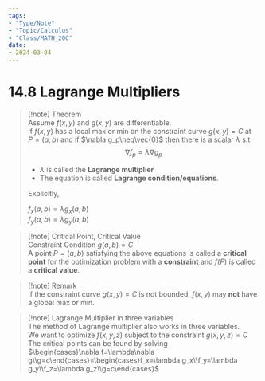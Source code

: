 ```yaml
---
tags:
- "Type/Note"
- "Topic/Calculus"
- "Class/MATH_20C"
date:
- 2024-03-04
---
```

# 14.8 Lagrange Multipliers  

> [!note] Theorem  
> Assume $f(x,y)$ and $g(x,y)$ are differentiable.  
> If $f(x,y)$ has a local max or min on the constraint curve $g(x,y)=C$ at $P=(a,b)$ and if $\nabla g_p\neq\vec{0}$ then there is a scalar $\lambda$ s.t. $$\nabla f_p=\lambda\nabla g_p$$  
> - $\lambda$ is called the **Lagrange multiplier**  
> - The equation is called **Lagrange condition/equations**.  
>  
> Explicitly,  
>  
> $f_x(a,b)=\lambda g_x(a,b)$  
> $f_y(a,b)=\lambda g_y(a,b)$  

> [!note] Critical Point, Critical Value  
> Constraint Condition $g(a,b)=C$  
> A point $P=(a,b)$ satisfying the above equations is called a **critical point** for the optimization problem with a **constraint** and $f(P)$ is called a **critical value**.  

> [!note] Remark  
> If the constraint curve $g(x,y)=C$ is not bounded, $f(x,y)$ may **not** have a global max or min.  

> [!note] Lagrange Multiplier in three variables  
> The method of Lagrange multiplier also works in three variables.  
> We want to optimize $f(x,y,z)$ subject to the constraint $g(x,y,z)=C$  
> The critical points can be found by solving  
> $\begin{cases}\nabla f=\lambda\nabla g\\g=c\end{cases}=\begin{cases}f_x=\lambda g_x\\f_y=\lambda g_y\\f_z=\lambda g_z\\g=c\end{cases}$  
